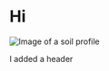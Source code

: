 # Hi
![Image of a soil profile](https://landarchconcepts.wordpress.com/wp-content/uploads/2019/11/haven2.jpg)

I added a header 
